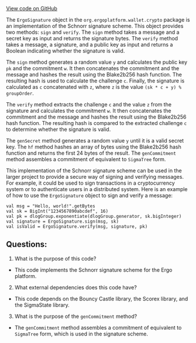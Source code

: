 [View code on GitHub](https://github.com/ergoplatform/ergo/ergo-wallet/src/main/scala/org/ergoplatform/wallet/crypto/ErgoSignature.scala)

The `ErgoSignature` object in the `org.ergoplatform.wallet.crypto` package is an implementation of the Schnorr signature scheme. This object provides two methods: `sign` and `verify`. The `sign` method takes a message and a secret key as input and returns the signature bytes. The `verify` method takes a message, a signature, and a public key as input and returns a Boolean indicating whether the signature is valid.

The `sign` method generates a random value `y` and calculates the public key `pk` and the commitment `w`. It then concatenates the commitment and the message and hashes the result using the Blake2b256 hash function. The resulting hash is used to calculate the challenge `c`. Finally, the signature is calculated as `c` concatenated with `z`, where `z` is the value `(sk * c + y) % groupOrder`.

The `verify` method extracts the challenge `c` and the value `z` from the signature and calculates the commitment `w`. It then concatenates the commitment and the message and hashes the result using the Blake2b256 hash function. The resulting hash is compared to the extracted challenge `c` to determine whether the signature is valid.

The `genSecret` method generates a random value `y` until it is a valid secret key. The `hf` method hashes an array of bytes using the Blake2b256 hash function and returns the first 24 bytes of the result. The `genCommitment` method assembles a commitment of equivalent to `SigmaTree` form.

This implementation of the Schnorr signature scheme can be used in the larger project to provide a secure way of signing and verifying messages. For example, it could be used to sign transactions in a cryptocurrency system or to authenticate users in a distributed system. Here is an example of how to use the `ErgoSignature` object to sign and verify a message:

```
val msg = "Hello, world!".getBytes
val sk = BigInt("1234567890abcdef", 16)
val pk = dlogGroup.exponentiate(dlogGroup.generator, sk.bigInteger)
val signature = ErgoSignature.sign(msg, sk)
val isValid = ErgoSignature.verify(msg, signature, pk)
```
## Questions: 
 1. What is the purpose of this code? 
- This code implements the Schnorr signature scheme for the Ergo platform.

2. What external dependencies does this code have? 
- This code depends on the Bouncy Castle library, the Scorex library, and the SigmaState library.

3. What is the purpose of the `genCommitment` method? 
- The `genCommitment` method assembles a commitment of equivalent to `SigmaTree` form, which is used in the signature scheme.